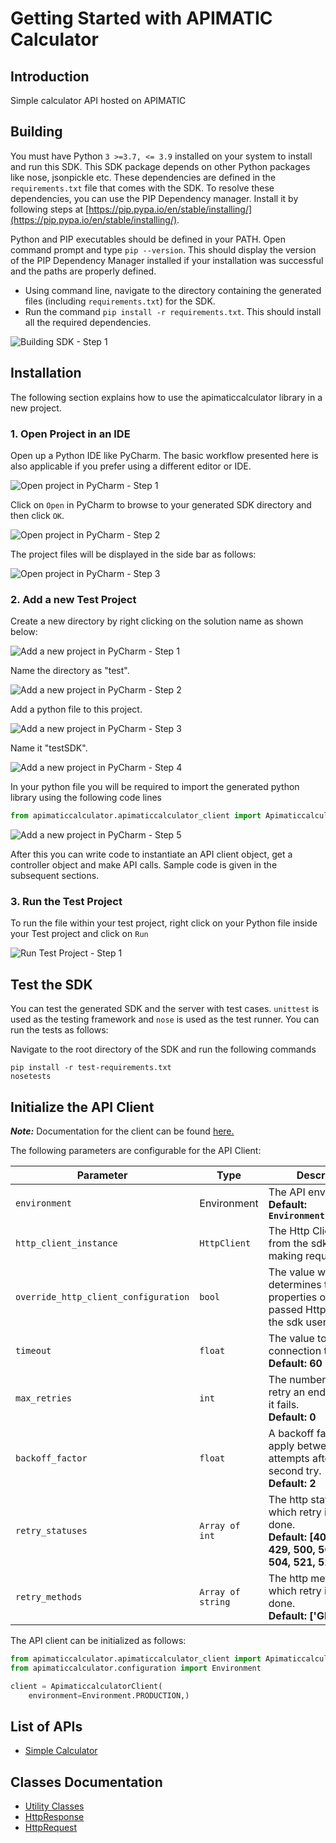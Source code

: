 
# Getting Started with APIMATIC Calculator

## Introduction

Simple calculator API hosted on APIMATIC

## Building

You must have Python `3 >=3.7, <= 3.9` installed on your system to install and run this SDK. This SDK package depends on other Python packages like nose, jsonpickle etc. These dependencies are defined in the `requirements.txt` file that comes with the SDK. To resolve these dependencies, you can use the PIP Dependency manager. Install it by following steps at [https://pip.pypa.io/en/stable/installing/](https://pip.pypa.io/en/stable/installing/).

Python and PIP executables should be defined in your PATH. Open command prompt and type `pip --version`. This should display the version of the PIP Dependency Manager installed if your installation was successful and the paths are properly defined.

* Using command line, navigate to the directory containing the generated files (including `requirements.txt`) for the SDK.
* Run the command `pip install -r requirements.txt`. This should install all the required dependencies.

![Building SDK - Step 1](https://apidocs.io/illustration/python?workspaceFolder=Apimaticcalculator-Python&step=installDependencies)

## Installation

The following section explains how to use the apimaticcalculator library in a new project.

### 1. Open Project in an IDE

Open up a Python IDE like PyCharm. The basic workflow presented here is also applicable if you prefer using a different editor or IDE.

![Open project in PyCharm - Step 1](https://apidocs.io/illustration/python?workspaceFolder=Apimaticcalculator-Python&step=pyCharm)

Click on `Open` in PyCharm to browse to your generated SDK directory and then click `OK`.

![Open project in PyCharm - Step 2](https://apidocs.io/illustration/python?workspaceFolder=Apimaticcalculator-Python&step=openProject0)

The project files will be displayed in the side bar as follows:

![Open project in PyCharm - Step 3](https://apidocs.io/illustration/python?workspaceFolder=Apimaticcalculator-Python&projectName=apimaticcalculator&step=openProject1)

### 2. Add a new Test Project

Create a new directory by right clicking on the solution name as shown below:

![Add a new project in PyCharm - Step 1](https://apidocs.io/illustration/python?workspaceFolder=Apimaticcalculator-Python&projectName=apimaticcalculator&step=createDirectory)

Name the directory as "test".

![Add a new project in PyCharm - Step 2](https://apidocs.io/illustration/python?workspaceFolder=Apimaticcalculator-Python&step=nameDirectory)

Add a python file to this project.

![Add a new project in PyCharm - Step 3](https://apidocs.io/illustration/python?workspaceFolder=Apimaticcalculator-Python&projectName=apimaticcalculator&step=createFile)

Name it "testSDK".

![Add a new project in PyCharm - Step 4](https://apidocs.io/illustration/python?workspaceFolder=Apimaticcalculator-Python&projectName=apimaticcalculator&step=nameFile)

In your python file you will be required to import the generated python library using the following code lines

```python
from apimaticcalculator.apimaticcalculator_client import ApimaticcalculatorClient
```

![Add a new project in PyCharm - Step 5](https://apidocs.io/illustration/python?workspaceFolder=Apimaticcalculator-Python&projectName=apimaticcalculator&libraryName=apimaticcalculator.apimaticcalculator_client&className=ApimaticcalculatorClient&step=projectFiles)

After this you can write code to instantiate an API client object, get a controller object and  make API calls. Sample code is given in the subsequent sections.

### 3. Run the Test Project

To run the file within your test project, right click on your Python file inside your Test project and click on `Run`

![Run Test Project - Step 1](https://apidocs.io/illustration/python?workspaceFolder=Apimaticcalculator-Python&projectName=apimaticcalculator&libraryName=apimaticcalculator.apimaticcalculator_client&className=ApimaticcalculatorClient&step=runProject)

## Test the SDK

You can test the generated SDK and the server with test cases. `unittest` is used as the testing framework and `nose` is used as the test runner. You can run the tests as follows:

Navigate to the root directory of the SDK and run the following commands

```
pip install -r test-requirements.txt
nosetests
```

## Initialize the API Client

**_Note:_** Documentation for the client can be found [here.](/doc/client.md)

The following parameters are configurable for the API Client:

| Parameter | Type | Description |
|  --- | --- | --- |
| `environment` | Environment | The API environment. <br> **Default: `Environment.PRODUCTION`** |
| `http_client_instance` | `HttpClient` | The Http Client passed from the sdk user for making requests |
| `override_http_client_configuration` | `bool` | The value which determines to override properties of the passed Http Client from the sdk user |
| `timeout` | `float` | The value to use for connection timeout. <br> **Default: 60** |
| `max_retries` | `int` | The number of times to retry an endpoint call if it fails. <br> **Default: 0** |
| `backoff_factor` | `float` | A backoff factor to apply between attempts after the second try. <br> **Default: 2** |
| `retry_statuses` | `Array of int` | The http statuses on which retry is to be done. <br> **Default: [408, 413, 429, 500, 502, 503, 504, 521, 522, 524]** |
| `retry_methods` | `Array of string` | The http methods on which retry is to be done. <br> **Default: ['GET', 'PUT']** |

The API client can be initialized as follows:

```python
from apimaticcalculator.apimaticcalculator_client import ApimaticcalculatorClient
from apimaticcalculator.configuration import Environment

client = ApimaticcalculatorClient(
    environment=Environment.PRODUCTION,)
```

## List of APIs

* [Simple Calculator](/doc/controllers/simple-calculator.md)

## Classes Documentation

* [Utility Classes](/doc/utility-classes.md)
* [HttpResponse](/doc/http-response.md)
* [HttpRequest](/doc/http-request.md)

